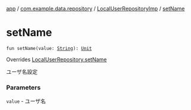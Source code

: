 [app](../../index.md) / [com.example.data.repository](../index.md) / [LocalUserRepositoryImp](index.md) / [setName](./set-name.md)

# setName

`fun setName(value: `[`String`](https://kotlinlang.org/api/latest/jvm/stdlib/kotlin/-string/index.html)`): `[`Unit`](https://kotlinlang.org/api/latest/jvm/stdlib/kotlin/-unit/index.html)

Overrides [LocalUserRepository.setName](../-local-user-repository/set-name.md)

ユーザ名設定

### Parameters

`value` - ユーザ名